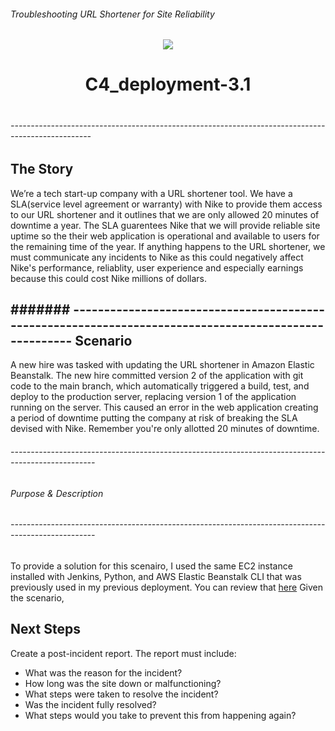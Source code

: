 ###### Troubleshooting URL Shortener for Site Reliability
###### 
###### 


<p align="center">
<img src="https://github.com/kura-labs-org/kuralabs_deployment_1/blob/main/Kuralogo.png">
</p>
<h1 align="center">C4_deployment-3.1<h1> 


###### --------------------------------------------------------------------------------------------------
The Story
------------------------------------------------------------------------------------------------------------
We’re a tech start-up company with a URL shortener tool. We have a SLA(service level agreement or warranty) with Nike to provide them access to our URL shortener and it outlines that we are only allowed 20 minutes of downtime a year. The SLA guarentees Nike that we will provide reliable site uptime so the their web application is operational and available to users for the remaining time of the year. If anything happens to the URL shortener, we must communicate any incidents to Nike as this could negatively affect Nike's performance, reliablity, user experience and especially earnings because this could cost Nike millions of dollars.

 ####### ------------------------------------------------------------------------------------------------------
Scenario
--------------------------------------------------------------------------------------------------------------
A new hire was tasked with updating the URL shortener in Amazon Elastic Beanstalk. The new hire committed version 2 of the application with git code to the main branch, which automatically triggered a build, test, and deploy to the production server, replacing version 1 of the application running on the server. This caused an error in the web application creating a period of downtime putting the company at risk of breaking the SLA devised with Nike. Remember you're only allotted 20 minutes of downtime. 

###### ---------------------------------------------------------------------------------------------------
###### Purpose & Description
###### ---------------------------------------------------------------------------------------------------

To provide a solution for this scenairo, I used the same EC2 instance installed with Jenkins, Python, and AWS Elastic Beanstalk CLI that was previously used in my previous deployment. You can review that [here]()
Given the scenario, 

Next Steps 
-----------------------------------------
Create a post-incident report. The report must include:
- What was the reason for the incident?
- How long was the site down or malfunctioning?
- What steps were taken to resolve the incident?
- Was the incident fully resolved?
- What steps would you take to prevent this from happening again?

  
